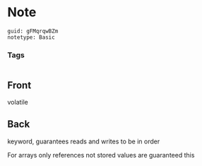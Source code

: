 # Note
```
guid: gFMqrqwBZm
notetype: Basic
```

### Tags
```
```

## Front
volatile

## Back
keyword, guarantees reads and writes to be in order

For arrays only references not stored values are guaranteed this

